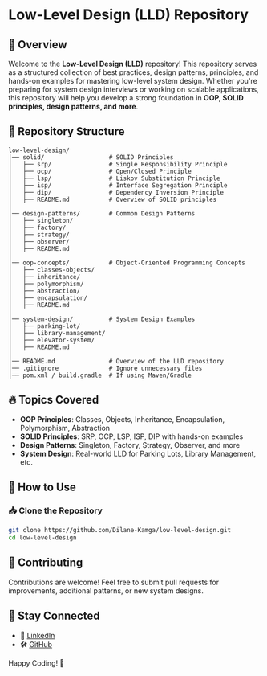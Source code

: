 # Low-Level Design (LLD) Repository

## 📌 Overview
Welcome to the **Low-Level Design (LLD)** repository! This repository serves as a structured collection of best practices, design patterns, principles, and hands-on examples for mastering low-level system design. Whether you're preparing for system design interviews or working on scalable applications, this repository will help you develop a strong foundation in **OOP, SOLID principles, design patterns, and more**.

## 📂 Repository Structure
```
low-level-design/
│── solid/                  # SOLID Principles
│   ├── srp/                # Single Responsibility Principle
│   ├── ocp/                # Open/Closed Principle
│   ├── lsp/                # Liskov Substitution Principle
│   ├── isp/                # Interface Segregation Principle
│   ├── dip/                # Dependency Inversion Principle
│   ├── README.md           # Overview of SOLID principles
│
│── design-patterns/        # Common Design Patterns
│   ├── singleton/
│   ├── factory/
│   ├── strategy/
│   ├── observer/
│   ├── README.md
│
│── oop-concepts/           # Object-Oriented Programming Concepts
│   ├── classes-objects/
│   ├── inheritance/
│   ├── polymorphism/
│   ├── abstraction/
│   ├── encapsulation/
│   ├── README.md
│
│── system-design/          # System Design Examples
│   ├── parking-lot/
│   ├── library-management/
│   ├── elevator-system/
│   ├── README.md
│
│── README.md               # Overview of the LLD repository
│── .gitignore              # Ignore unnecessary files
│── pom.xml / build.gradle  # If using Maven/Gradle
```

## 🔥 Topics Covered
- **OOP Principles**: Classes, Objects, Inheritance, Encapsulation, Polymorphism, Abstraction
- **SOLID Principles**: SRP, OCP, LSP, ISP, DIP with hands-on examples
- **Design Patterns**: Singleton, Factory, Strategy, Observer, and more
- **System Design**: Real-world LLD for Parking Lots, Library Management, etc.

## 🚀 How to Use
### 📥 Clone the Repository
```bash
git clone https://github.com/Dilane-Kamga/low-level-design.git
cd low-level-design
```

## 📢 Contributing
Contributions are welcome! Feel free to submit pull requests for improvements, additional patterns, or new system designs.

## 🔗 Stay Connected
- 💼 [LinkedIn](https://linkedin.com/in/dilane-fogue-kamga)
- 🛠️ [GitHub](https://github.com/Dilane-Kamga)

Happy Coding! 🚀

